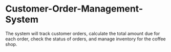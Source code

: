 # Customer-Order-Management-System
The system will track customer orders, calculate the total amount due for each order, check the status of orders, and manage inventory for the coffee shop.
